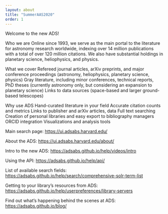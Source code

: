 ```yaml
---
layout: about
title: "SummerAAS2020"
order: 1
---
```


Welcome to the new ADS!  

Who we are 
Online since 1993, we serve as the main portal to the literature for astronomy research worldwide, indexing over 14 million publications with a total of over 120 million citations. We also have substantial holdings in planetary science, heliophysics, and physics.

What we cover 
Refereed journal articles, arXiv preprints, and major conference proceedings (astronomy, heliophysics, planetary science, physics)
Gray literature, including minor conferences, technical reports, PhD theses (currently astronomy only, but considering an expansion to planetary science)
Links to data sources (space-based and larger ground-based telescopes)

Why use ADS
Hand-curated literature in your field
Accurate citation counts and metrics
Links to publisher and arXiv articles, data 
Full text searching
Creation of personal libraries and easy 
export to bibliography managers
ORCID integration
Visualizations and analysis tools



Main search page:  https://ui.adsabs.harvard.edu/

About the ADS:  https://ui.adsabs.harvard.edu/about/

Intro to the new ADS:  https://adsabs.github.io/help/videos/intro

Using the API:  https://adsabs.github.io/help/api/

List of available search fields:  https://adsabs.github.io/help/search/comprehensive-solr-term-list

Getting to your library’s resources from ADS:  https://adsabs.github.io/help/userpreferences/library-servers

Find out what’s happening behind the scenes at ADS:  https://adsabs.github.io/blog/
